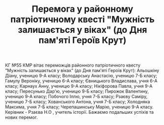 ﻿---
title: Перемога у районному патріотичному квесті "Мужність залишається у віках" (до Дня пам'яті Героїв Крут)
---

КГ №55 КМР вітає переможців районного патріотичного квесту "Мужність залишається у віках" (до Дня пам'яті Героїв Крут): Альошкіну Діану, ученицю 9-А класу; Володарську Анастасію, ученицю 7-Б класу; Гамулу Вероніку, ученицю 6-А класу; Євницького Владислава, учня 6-А класу; Карнаух Анну, ученицю 9-А класу; Нікіфорова Павла, учня 9-А класу; Пересунько Дар'ю, ученицю 9-Б класу; Пирожок Валентину, ученицю 9-А класу; Побочого Іллю, учня 7-Б класу; Рзаєву Саміру, ученицю 7-Б класу; Хованського Антона, учня 7-Б класу; Холодняка Максима, учня 7-Б класу; Черепашинську Марію, ученицю 9-А класу. Керівник - Рзаєва Н.О , учитель історії. Бажаємо подальших успіхів та нових перемог.

<slideshow />
